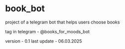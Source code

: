 # book_bot
project of a telegram bot that helps users choose books

tag in telegram - @books_for_moods_bot

version - 0.1
last update - 06.03.2025